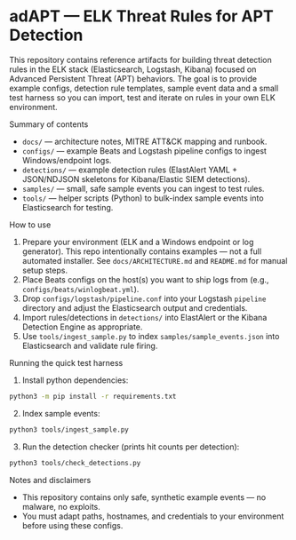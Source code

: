 # adAPT — ELK Threat Rules for APT Detection

This repository contains reference artifacts for building threat detection rules in the ELK stack (Elasticsearch, Logstash, Kibana) focused on Advanced Persistent Threat (APT) behaviors. The goal is to provide example configs, detection rule templates, sample event data and a small test harness so you can import, test and iterate on rules in your own ELK environment.

Summary of contents

- `docs/` — architecture notes, MITRE ATT&CK mapping and runbook.
- `configs/` — example Beats and Logstash pipeline configs to ingest Windows/endpoint logs.
- `detections/` — example detection rules (ElastAlert YAML + JSON/NDJSON skeletons for Kibana/Elastic SIEM detections).
- `samples/` — small, safe sample events you can ingest to test rules.
- `tools/` — helper scripts (Python) to bulk-index sample events into Elasticsearch for testing.

How to use

1. Prepare your environment (ELK and a Windows endpoint or log generator). This repo intentionally contains examples — not a full automated installer. See `docs/ARCHITECTURE.md` and `README.md` for manual setup steps.
2. Place Beats configs on the host(s) you want to ship logs from (e.g., `configs/beats/winlogbeat.yml`).
3. Drop `configs/logstash/pipeline.conf` into your Logstash `pipeline` directory and adjust the Elasticsearch output and credentials.
4. Import rules/detections in `detections/` into ElastAlert or the Kibana Detection Engine as appropriate.
5. Use `tools/ingest_sample.py` to index `samples/sample_events.json` into Elasticsearch and validate rule firing.

Running the quick test harness

1. Install python dependencies:

```bash
python3 -m pip install -r requirements.txt
```

2. Index sample events:

```bash
python3 tools/ingest_sample.py
```

3. Run the detection checker (prints hit counts per detection):

```bash
python3 tools/check_detections.py
```

Notes and disclaimers

- This repository contains only safe, synthetic example events — no malware, no exploits.
- You must adapt paths, hostnames, and credentials to your environment before using these configs.
